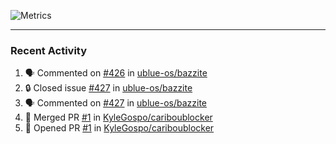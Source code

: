 ![Metrics](https://metrics.lecoq.io/KyleGospo?template=classic&base=header%2C%20activity%2C%20community%2C%20repositories%2C%20metadata&base.indepth=false&base.hireable=false&base.skip=false&config.timezone=America%2FLos_Angeles)

---
### Recent Activity
<!--START_SECTION:activity-->
1. 🗣 Commented on [#426](https://github.com/ublue-os/bazzite/issues/426#issuecomment-1762514181) in [ublue-os/bazzite](https://github.com/ublue-os/bazzite)
2. 🔒 Closed issue [#427](https://github.com/ublue-os/bazzite/issues/427) in [ublue-os/bazzite](https://github.com/ublue-os/bazzite)
3. 🗣 Commented on [#427](https://github.com/ublue-os/bazzite/issues/427#issuecomment-1762481552) in [ublue-os/bazzite](https://github.com/ublue-os/bazzite)
4. 🎉 Merged PR [#1](https://github.com/KyleGospo/cariboublocker/pull/1) in [KyleGospo/cariboublocker](https://github.com/KyleGospo/cariboublocker)
5. 💪 Opened PR [#1](https://github.com/KyleGospo/cariboublocker/pull/1) in [KyleGospo/cariboublocker](https://github.com/KyleGospo/cariboublocker)
<!--END_SECTION:activity-->
